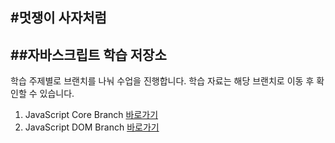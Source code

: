 
#멋쟁이 사자처럼
---

##자바스크립트 학습 저장소
---

학습 주제별로 브랜치를 나눠 수업을 진행합니다.
학습 자료는 해당 브랜치로 이동 후 확인할 수 있습니다.

1. JavaScript Core Branch [바로가기](https://www.naver.com)
2. JavaScript DOM Branch [바로가기](https://www.naver.com)